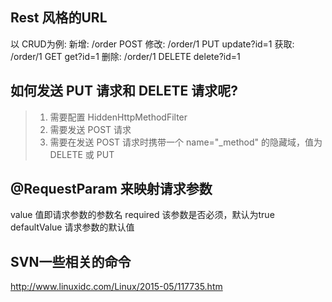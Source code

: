 ## Rest 风格的URL
以 CRUD为例:
新增: /order POST
修改: /order/1  PUT   update?id=1
获取: /order/1  GET   get?id=1
删除: /order/1  DELETE delete?id=1

## 如何发送 PUT 请求和 DELETE 请求呢?
> 1. 需要配置 HiddenHttpMethodFilter
> 2. 需要发送 POST 请求
> 3. 需要在发送 POST 请求时携带一个 name="_method" 的隐藏域，值为 DELETE 或 PUT



## @RequestParam 来映射请求参数
value 值即请求参数的参数名
required 该参数是否必须，默认为true
defaultValue 请求参数的默认值


## SVN一些相关的命令
http://www.linuxidc.com/Linux/2015-05/117735.htm
